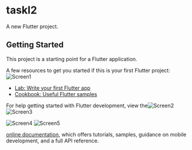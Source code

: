 # taskl2

A new Flutter project.

## Getting Started

This project is a starting point for a Flutter application.

A few resources to get you started if this is your first Flutter project:
![Screen1](https://github.com/AbdelrahmanFarag22/task-2_-3/assets/162060088/7730a59b-9601-492d-ab7e-2f8326c74db8)

- [Lab: Write your first Flutter app](https://docs.flutter.dev/get-started/codelab)
- [Cookbook: Useful Flutter samples](https://docs.flutter.dev/cookbook)

For help getting started with Flutter development, view the![Screen2](https://github.com/AbdelrahmanFarag22/task-2_-3/assets/162060088/178c38e5-8960-45b6-8fef-2eeb006a8646)![Screen3](https://github.com/AbdelrahmanFarag22/task-2_-3/assets/162060088/f5023881-0a5e-48ea-a09c-3939283309ff)

![Screen4](https://github.com/AbdelrahmanFarag22/task-2_-3/assets/162060088/071335b2-a3b8-417e-8f2d-6a3d3ee8eb4b)
![Screen5](https://github.com/AbdelrahmanFarag22/task-2_-3/assets/162060088/3a9a09cd-578a-4c32-b13c-927bdd363018)

[online documentation](https://docs.flutter.dev/), which offers tutorials,
samples, guidance on mobile development, and a full API reference.
